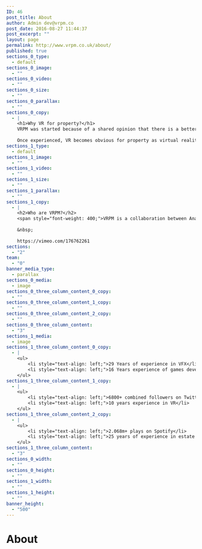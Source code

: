 ```yaml
---
ID: 46
post_title: About
author: Admin dev@vrpm.co
post_date: 2016-08-27 11:44:37
post_excerpt: ""
layout: page
permalink: http://www.vrpm.co.uk/about/
published: true
sections_0_type:
  - default
sections_0_image:
  - ""
sections_0_video:
  - ""
sections_0_size:
  - ""
sections_0_parallax:
  - ""
sections_0_copy:
  - |
    <h1>Why VR for property?</h1>
    VRPM was started because of a shared opinion that there is a better way to view property than just photographs, floor plans and blurb.
    
    Once experienced, VR becomes obvious for property as virtual reality enhances every situation where a photo is used for marketing. The ability to be able to get a real sense of space and volume without having to go there can help to reinforce and make decisions.
sections_1_type:
  - default
sections_1_image:
  - ""
sections_1_video:
  - ""
sections_1_size:
  - ""
sections_1_parallax:
  - ""
sections_1_copy:
  - |
    <h2>Who are VRPM?</h2>
    <span style="font-weight: 400;">VRPM is a collaboration between Analog Studio, a VR developer and two estate agents.  </span>
    
    &nbsp;
    
    https://vimeo.com/176762261
sections:
  - "2"
team:
  - "0"
banner_media_type:
  - parallax
sections_0_media:
  - image
sections_0_three_column_content_0_copy:
  - ""
sections_0_three_column_content_1_copy:
  - ""
sections_0_three_column_content_2_copy:
  - ""
sections_0_three_column_content:
  - "3"
sections_1_media:
  - image
sections_1_three_column_content_0_copy:
  - |
    <ul>
     	<li style="text-align: left;">29 Years of experience in VFX</li>
     	<li style="text-align: left;">16 Years experience of games development</li>
    </ul>
sections_1_three_column_content_1_copy:
  - |
    <ul>
     	<li style="text-align: left;">6800+ combined followers on Twitter</li>
     	<li style="text-align: left;">10 years experience in VR</li>
    </ul>
sections_1_three_column_content_2_copy:
  - |
    <ul>
     	<li style="text-align: left;">2.068m+ plays on Spotify</li>
     	<li style="text-align: left;">25 years of experience in estate agency</li>
    </ul>
sections_1_three_column_content:
  - "3"
sections_0_width:
  - ""
sections_0_height:
  - ""
sections_1_width:
  - ""
sections_1_height:
  - ""
banner_height:
  - "500"
---
```

<h1>About</h1>